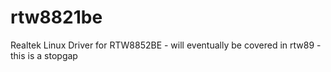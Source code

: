 # rtw8821be
Realtek Linux Driver for RTW8852BE - will eventually be covered in rtw89 - this is a stopgap
